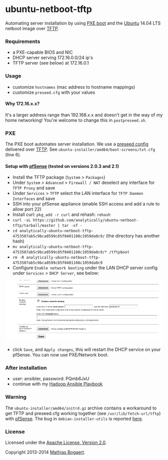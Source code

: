 ubuntu-netboot-tftp
===================

Automating server installation by using [PXE boot](http://en.wikipedia.org/wiki/Preboot_Execution_Environment) and the [Ubuntu](http://www.ubuntu.com) 14.04 LTS
netboot image over [TFTP](https://en.wikipedia.org/wiki/Trivial_File_Transfer_Protocol).

### Requirements

- a PXE-capable BIOS and NIC
- DHCP server serving 172.16.0.0/24 ip's
- TFTP server (see below) at 172.16.0.1

### Usage

- customize `hostnames` (mac address to hostname mappings)
- customize `preseed.cfg` with your values

#### Why 172.16.x.x?

It's a larger address range than 192.168.x.x and doesn't get in the way of my home networking! You're welcome to
change this in `postpreseed.sh`.

### PXE

The PXE boot automates server installation. We use a [preseed config](preseed.cfg) delivered over [TFTP](https://en.wikipedia.org/wiki/Trivial_File_Transfer_Protocol).
See `ubuntu-installer/amd64/boot-screens/txt.cfg` (line 6).

#### Setup with [pfSense](http://www.pfsense.org/) (tested on versions 2.0.3 and 2.1)

- Install the TFTP package (`System` > `Packages`)
- Under `System` > `Advanced` > `Firewall / NAT` deselect any interface for `TFTP Proxy` and save
- Under `Services` > `TFTP` select the LAN interface for `TFTP Daemon Interfaces` and save
- SSH into your pfSense appliance (enable SSH access and add a rule to allow port 22)
- Install curl: `pkg_add -r curl` and rehash: `rehash`
- `curl -sL https://github.com/analytically/ubuntu-netboot-tftp/tarball/master | tar -xf -`
- `cd analytically-ubuntu-netboot-tftp-4753507ab5c9bca0599c85f0401108c1059da0c9/` (the directory has another hash)
- `mv analytically-ubuntu-netboot-tftp-4753507ab5c9bca0599c85f0401108c1059da0c9/* /tftpboot`
- `rm -R analytically-ubuntu-netboot-tftp-4753507ab5c9bca0599c85f0401108c1059da0c9`
- Configure `Enable network booting` under the LAN DHCP server config under `Services` > `DHCP Server`, see below:

![tftp booting](images/tftpboot.png)

- click `Save`, and `Apply changes`, this will restart the DHCP service on your pfSense. You can now use PXE/Network boot.

### After installation

- user: ansibler, password: PQmb6JxU
- continue with my [Hadoop Ansible Playbook](https://github.com/analytically/hadoop-ansible)

### Warning

The `ubuntu-installer/amd64/initrd.gz` archive contains a workaround to get TFTP and preseed.cfg working together (see `/usr/lib/fetch-url/tftp`)
with [pfSense](http://www.pfsense.org/). The bug in `debian-installer-utils` is reported [here](http://bugs.debian.org/cgi-bin/bugreport.cgi?bug=707955).

### License

Licensed under the [Apache License, Version 2.0](http://www.apache.org/licenses/LICENSE-2.0).

Copyright 2013-2014 [Mathias Bogaert](mailto:mathias.bogaert@gmail.com).